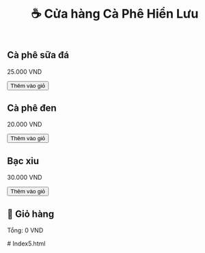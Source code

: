 <!DOCTYPE html>
<html lang="vi">
<head>
  <meta charset="UTF-8" />
  <meta name="viewport" content="width=device-width, initial-scale=1.0"/>
  <title>Cửa hàng Cà Phê</title>
  <link rel="stylesheet" href="style.css" />
</head>
<body>
  <header>
    <h1>☕ Cửa hàng Cà Phê Hiển Lưu</h1>
  </header>

  <section class="products">
    <div class="product">
      <h2>Cà phê sữa đá</h2>
      <p>25.000 VND</p>
      <button onclick="addToCart('Cà phê sữa đá', 25000)">Thêm vào giỏ</button>
    </div>
    <div class="product">
      <h2>Cà phê đen</h2>
      <p>20.000 VND</p>
      <button onclick="addToCart('Cà phê đen', 20000)">Thêm vào giỏ</button>
    </div>
    <div class="product">
      <h2>Bạc xỉu</h2>
      <p>30.000 VND</p>
      <button onclick="addToCart('Bạc xỉu', 30000)">Thêm vào giỏ</button>
    </div>
  </section>

  <section class="cart">
    <h2>🛒 Giỏ hàng</h2>
    <ul id="cart-items"></ul>
    <p>Tổng: <span id="total">0</span> VND</p>
  </section>

  <script src="script.js"></script>
</body>
</html># Index5.html
